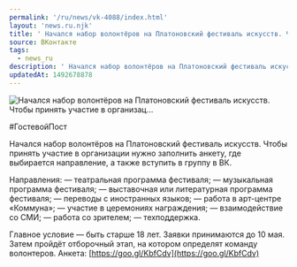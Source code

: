 ```yaml
---
permalink: '/ru/news/vk-4088/index.html'
layout: 'news.ru.njk'
title: ' Начался набор волонтёров на Платоновский фестиваль искусств. Чтобы принять участие в организац…'
source: ВКонтакте
tags:
  - news_ru
description: ' Начался набор волонтёров на Платоновский фестиваль искусств. Чтобы принять участие в организац…'
updatedAt: 1492678878
---
```

![ Начался набор волонтёров на Платоновский фестиваль искусств. Чтобы принять участие в организац…](https://sun9-15.userapi.com/impf/OVzI3Son_aGXWAsHc5IP_ji19Au3dmlZDenGjg/LauS1eCGW-Q.jpg?size=1280x853&quality=96&sign=9a4897aae3554e4441c5d505f3c358fd&c_uniq_tag=xo2GT1K9TCSV7MXBCMXSs8ZjnPtcAta1BbtP19gfEm4&type=album)

#ГостевойПост

Начался набор волонтёров на Платоновский фестиваль искусств. Чтобы принять участие в организации нужно заполнить анкету, где выбирается направление, а также вступить в группу в ВК.

Направления:
— театральная программа фестиваля;
— музыкальная программа фестиваля;
— выставочная или литературная программа фестиваля;
— переводы с иностранных языков;
— работа в арт-центре «Коммуна»;
— участие в церемониях награждения;
— взаимодействие со СМИ;
— работа со зрителем;
— техподдержка.

Главное условие — быть старше 18 лет.
Заявки принимаются до 10 мая. Затем пройдёт отборочный этап, на котором определят команду волонтеров.
Анкета: [https://goo.gl/KbfCdv](https://goo.gl/KbfCdv)
